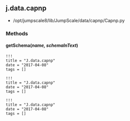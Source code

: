 <!-- toc -->
## j.data.capnp

- /opt/jumpscale8/lib/JumpScale/data/capnp/Capnp.py

### Methods

    

#### getSchema(*name, schemaInText*) 


```
!!!
title = "J.data.capnp"
date = "2017-04-08"
tags = []
```

```
!!!
title = "J.data.capnp"
date = "2017-04-08"
tags = []
```

```
!!!
title = "J.data.capnp"
date = "2017-04-08"
tags = []
```
